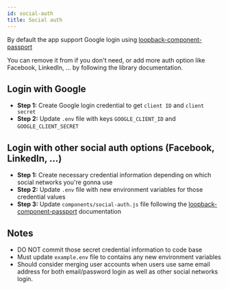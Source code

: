 ```yaml
---
id: social-auth
title: Social auth
---
```


By default the app support Google login using
[loopback-component-passport](https://loopback.io/doc/en/lb3/Third-party-login-using-Passport.html)

You can remove it from if you don't need, or add more auth option like Facebook,
LinkedIn, ... by following the library documentation.

## Login with Google

- **Step 1:** Create Google login credential to get `client ID` and
  `client secret`
- **Step 2:** Update `.env` file with keys `GOOGLE_CLIENT_ID` and
  `GOOGLE_CLIENT_SECRET`

## Login with other social auth options (Facebook, LinkedIn, ...)

- **Step 1:** Create necessary credential information depending on which social
  networks you're gonna use
- **Step 2:** Update `.env` file with new environment variables for those
  credential values
- **Step 3:** Update `components/social-auth.js` file following the
  [loopback-component-passport](https://loopback.io/doc/en/lb3/Third-party-login-using-Passport.html)
  documentation

## Notes

- DO NOT commit those secret credential information to code base
- Must update `example.env` file to contains any new environment variables
- Should consider merging user accounts when users use same email address for
  both email/password login as well as other social networks login.
